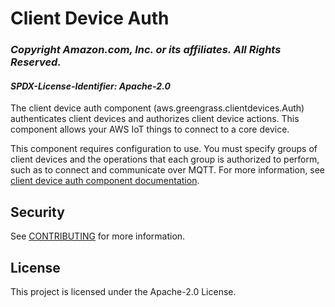 # Client Device Auth

### *Copyright Amazon.com, Inc. or its affiliates. All Rights Reserved.*
#### *SPDX-License-Identifier: Apache-2.0*

The client device auth component (aws.greengrass.clientdevices.Auth) authenticates client devices and authorizes client device actions. This component allows your AWS IoT things to connect to a core device.

This component requires configuration to use. You must specify groups of client devices and the operations that each group is authorized to perform, such as to connect and communicate over MQTT. For more information, see [client device auth component documentation](https://docs.aws.amazon.com/greengrass/v2/developerguide/client-device-auth-component.html).

## Security

See [CONTRIBUTING](CONTRIBUTING.md#security-issue-notifications) for more information.

## License

This project is licensed under the Apache-2.0 License.
